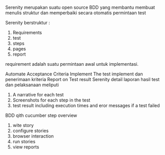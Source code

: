 Serenity merupakan suatu open source BDD yang membantu membuat menulis struktur dan memperbaiki secara otomatis permintaan test

Serenity berstruktur :
1. Requirements
2. test
3. steps
4. pages
5. report

requirement adalah suatu permintaan awal untuk implementasi.

Automate Acceptance Criteria
Implement The test implement dan penerimaan kriteria 
Report on Test result Serenity detail laporan hasil test dan pelaksanaan meliputi
1. A narrative for each test
2. Screenshots for each step in the test
3. test result including execution times and eror messages if a test failed

BDD qith cucumber step overview
1. wite story
2. configure stories
3. browser interaction
4. run stories
5. view reports

